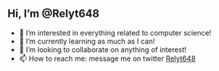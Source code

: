 ## Hi, I’m @Relyt648
- 👀 I’m interested in everything related to computer science!
- 🌱 I’m currently learning as much as I can!
- 💞️ I’m looking to collaborate on anything of interest!
- 📫 How to reach me: message me on twitter [Relyt648](https://twitter.com/Relyt648)
